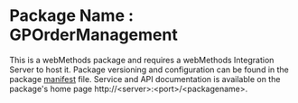 # Package Name : GPOrderManagement
This is a webMethods package and requires a webMethods Integration Server to host it. Package versioning and configuration can be found in the package [manifest](./GPOrderManagement/manifest.v3) file. Service and API documentation is available on the package's home page http://&lt;server&gt;:&lt;port&gt;/&lt;packagename>.